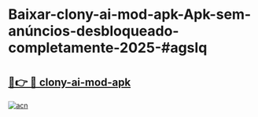 # Baixar-clony-ai-mod-apk-Apk-sem-anúncios-desbloqueado-completamente-2025-#agslq

# <h2><a href="https://ainizakaria.my?title=clony-ai-mod-apk&ref=24M">🔗👉 🔴 clony-ai-mod-apk</a></h2>

[![acn](https://github.com/user-attachments/assets/0f9c940e-d8b0-45ae-aac7-cd30a18b3e1c)](https://ainizakaria.my?title=clony-ai-mod-apk&ref=24M)

